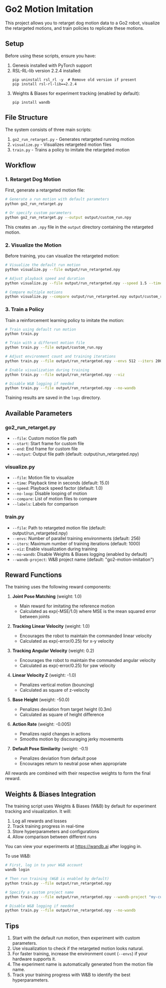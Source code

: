 # Go2 Motion Imitation

This project allows you to retarget dog motion data to a Go2 robot, visualize the retargeted motions, and train policies to replicate these motions.

## Setup

Before using these scripts, ensure you have:

1. Genesis installed with PyTorch support
2. RSL-RL-lib version 2.2.4 installed:
   ```
   pip uninstall rsl_rl -y  # Remove old version if present
   pip install rsl-rl-lib==2.2.4
   ```
3. Weights & Biases for experiment tracking (enabled by default):
   ```
   pip install wandb
   ```

## File Structure

The system consists of three main scripts:

1. `go2_run_retarget.py` - Generates retargeted running motion
2. `visualize.py` - Visualizes retargeted motion files
3. `train.py` - Trains a policy to imitate the retargeted motion

## Workflow

### 1. Retarget Dog Motion

First, generate a retargeted motion file:

```bash
# Generate a run motion with default parameters
python go2_run_retarget.py

# Or specify custom parameters
python go2_run_retarget.py --output output/custom_run.npy
```

This creates an `.npy` file in the `output` directory containing the retargeted motion.

### 2. Visualize the Motion

Before training, you can visualize the retargeted motion:

```bash
# Visualize the default run motion
python visualize.py --file output/run_retargeted.npy

# Adjust playback speed and duration
python visualize.py --file output/run_retargeted.npy --speed 1.5 --time 20.0

# Compare multiple motions
python visualize.py --compare output/run_retargeted.npy output/custom_run.npy --labels "Default Run" "Custom Run"
```

### 3. Train a Policy

Train a reinforcement learning policy to imitate the motion:

```bash
# Train using default run motion
python train.py

# Train with a different motion file 
python train.py --file output/custom_run.npy

# Adjust environment count and training iterations
python train.py --file output/run_retargeted.npy --envs 512 --iters 2000

# Enable visualization during training
python train.py --file output/run_retargeted.npy --viz

# Disable W&B logging if needed
python train.py --file output/run_retargeted.npy --no-wandb
```

Training results are saved in the `logs` directory.

## Available Parameters

### go2_run_retarget.py
- `--file`: Custom motion file path
- `--start`: Start frame for custom file
- `--end`: End frame for custom file
- `--output`: Output file path (default: output/run_retargeted.npy)

### visualize.py
- `--file`: Motion file to visualize
- `--time`: Playback time in seconds (default: 15.0)
- `--speed`: Playback speed factor (default: 1.0)
- `--no-loop`: Disable looping of motion
- `--compare`: List of motion files to compare
- `--labels`: Labels for comparison

### train.py
- `--file`: Path to retargeted motion file (default: output/run_retargeted.npy)
- `--envs`: Number of parallel training environments (default: 256)
- `--iters`: Maximum number of training iterations (default: 1000)
- `--viz`: Enable visualization during training
- `--no-wandb`: Disable Weights & Biases logging (enabled by default)
- `--wandb-project`: W&B project name (default: "go2-motion-imitation")

## Reward Functions

The training uses the following reward components:

1. **Joint Pose Matching** (weight: 1.0)
   - Main reward for imitating the reference motion
   - Calculated as exp(-MSE/1.0) where MSE is the mean squared error between joints

2. **Tracking Linear Velocity** (weight: 1.0)
   - Encourages the robot to maintain the commanded linear velocity
   - Calculated as exp(-error/0.25) for x-y velocity

3. **Tracking Angular Velocity** (weight: 0.2)
   - Encourages the robot to maintain the commanded angular velocity
   - Calculated as exp(-error/0.25) for yaw velocity

4. **Linear Velocity Z** (weight: -1.0)
   - Penalizes vertical motion (bouncing)
   - Calculated as square of z-velocity

5. **Base Height** (weight: -50.0)
   - Penalizes deviation from target height (0.3m)
   - Calculated as square of height difference

6. **Action Rate** (weight: -0.005)
   - Penalizes rapid changes in actions
   - Smooths motion by discouraging jerky movements

7. **Default Pose Similarity** (weight: -0.1)
   - Penalizes deviation from default pose
   - Encourages return to neutral pose when appropriate

All rewards are combined with their respective weights to form the final reward.

## Weights & Biases Integration

The training script uses Weights & Biases (W&B) by default for experiment tracking and visualization. It will:

1. Log all rewards and losses
2. Track training progress in real-time
3. Store hyperparameters and configurations
4. Allow comparison between different runs

You can view your experiments at https://wandb.ai after logging in.

To use W&B:
```bash
# First, log in to your W&B account
wandb login

# Then run training (W&B is enabled by default)
python train.py --file output/run_retargeted.npy

# Specify a custom project name
python train.py --file output/run_retargeted.npy --wandb-project "my-custom-project"

# Disable W&B logging if needed
python train.py --file output/run_retargeted.npy --no-wandb
```

## Tips

1. Start with the default run motion, then experiment with custom parameters.
2. Use visualization to check if the retargeted motion looks natural.
3. For faster training, increase the environment count (`--envs`) if your hardware supports it.
4. The experiment name is automatically generated from the motion file name.
5. Track your training progress with W&B to identify the best hyperparameters. 